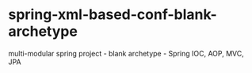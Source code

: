 # spring-xml-based-conf-blank-archetype
multi-modular spring project - blank archetype - Spring IOC, AOP, MVC, JPA
